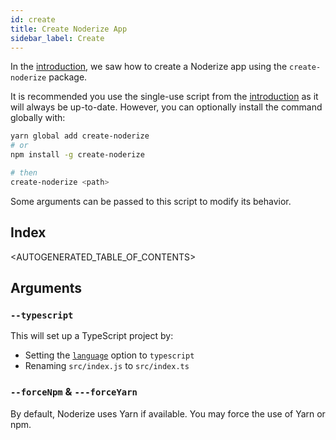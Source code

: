 ```yaml
---
id: create
title: Create Noderize App
sidebar_label: Create
---
```


In the [introduction](introduction.md), we saw how to create a Noderize app using the `create-noderize` package.

It is recommended you use the single-use script from the [introduction](introduction.md) as it will always be up-to-date. However, you can optionally install the command globally with:

```bash
yarn global add create-noderize
# or
npm install -g create-noderize

# then
create-noderize <path>
```

Some arguments can be passed to this script to modify its behavior.

## Index

<AUTOGENERATED_TABLE_OF_CONTENTS>

## Arguments

### `--typescript`

This will set up a TypeScript project by:

* Setting the [`language`](configuration-noderize.md#languages) option to `typescript`
* Renaming `src/index.js` to `src/index.ts`

### `--forceNpm` & `---forceYarn`

By default, Noderize uses Yarn if available. You may force the use of Yarn or npm.
